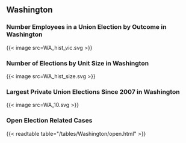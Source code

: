 ##  Washington

### Number Employees in a Union Election by Outcome in Washington
{{< image src=WA_hist_vic.svg >}}

### Number of Elections by Unit Size in Washington
{{< image src=WA_hist_size.svg >}}

### Largest Private Union Elections Since 2007 in Washington
{{< image src=WA_10.svg >}}

### Open Election Related Cases
{{< readtable table="/tables/Washington/open.html" >}}

